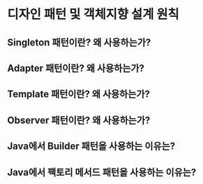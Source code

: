 # 디자인 패턴 및 객체지향 설계 원칙
## Singleton 패턴이란? 왜 사용하는가?
## Adapter 패턴이란? 왜 사용하는가?
## Template 패턴이란? 왜 사용하는가?
## Observer 패턴이란? 왜 사용하는가?
## Java에서 Builder 패턴을 사용하는 이유는?
## Java에서 팩토리 메서드 패턴을 사용하는 이유는?
